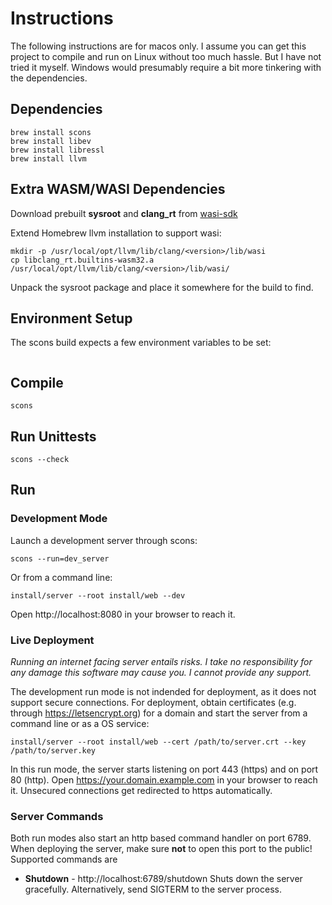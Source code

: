 # Instructions

The following instructions are for macos only. I assume you can get this project to compile and run on Linux without too much hassle. But I have not tried it myself. Windows would presumably require a bit more tinkering with the dependencies.

## Dependencies

```
brew install scons
brew install libev
brew install libressl
brew install llvm
```

## Extra WASM/WASI Dependencies

Download prebuilt **sysroot** and **clang_rt** from [wasi-sdk](https://github.com/WebAssembly/wasi-sdk/releases)

Extend Homebrew llvm installation to support wasi:
```
mkdir -p /usr/local/opt/llvm/lib/clang/<version>/lib/wasi
cp libclang_rt.builtins-wasm32.a  /usr/local/opt/llvm/lib/clang/<version>/lib/wasi/
```

Unpack the sysroot package and place it somewhere for the build to find.

## Environment Setup

The scons build expects a few environment variables to be set:

```:template-setup.sh

```

## Compile

```
scons
```

## Run Unittests

```
scons --check
```

## Run

### Development Mode

Launch a development server through scons:

```
scons --run=dev_server
```

Or from a command line:

```
install/server --root install/web --dev
```

Open http://localhost:8080 in your browser to reach it.

### Live Deployment

_Running an internet facing server entails risks. I take no responsibility for any damage this software may cause you. I cannot provide any support._

The development run mode is not indended for deployment, as it does not support secure connections. For deployment, obtain certificates (e.g. through https://letsencrypt.org) for a domain and start the server from a command line or as a OS service:

```
install/server --root install/web --cert /path/to/server.crt --key /path/to/server.key
```

In this run mode, the server starts listening on port 443 (https) and on port 80 (http). Open https://your.domain.example.com in your browser to reach it. Unsecured connections get redirected to https automatically.

### Server Commands

Both run modes also start an http based command handler on port 6789. When deploying the server, make sure **not** to open this port to the public! Supported commands are

* **Shutdown** - http://localhost:6789/shutdown
Shuts down the server gracefully. Alternatively, send SIGTERM to the server process.
